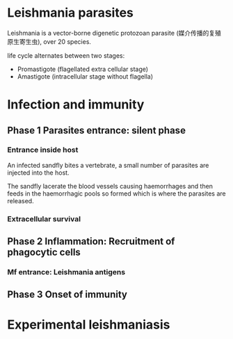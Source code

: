 # Leishmania parasites
Leishmania is a vector-borne digenetic protozoan parasite (媒介传播的复殖原生寄生虫), over 20 species.

life cycle alternates between two stages:
+ Promastigote (flagellated extra cellular stage)
+ Amastigote (intracellular stage without flagella)


# Infection and immunity
## Phase 1 Parasites entrance: silent phase
### Entrance inside host
An infected sandfly bites a vertebrate, a small number of parasites are injected into the host.

The sandfly lacerate the blood vessels causing haemorrhages and then feeds in the haemorrhagic pools so formed which is where the parasites are released.

### Extracellular survival

## Phase 2 Inflammation: Recruitment of phagocytic cells
### Mf entrance: Leishmania antigens

## Phase 3 Onset of immunity


# Experimental leishmaniasis